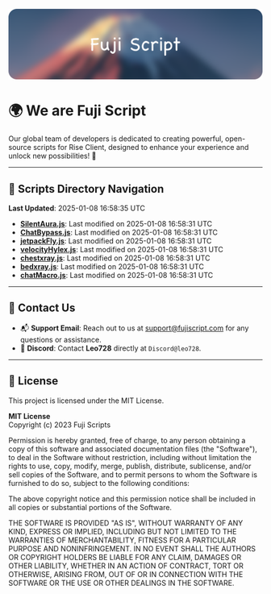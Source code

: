 ![Banner](.github/b.webp)

# 🌍 **We are Fuji Script**

Our global team of developers is dedicated to creating powerful, open-source scripts for Rise Client, designed to enhance your experience and unlock new possibilities! 🌟

---
<!-- SCRIPTS_NAVIGATION_START -->
## 📂 **Scripts Directory Navigation**

**Last Updated**: 2025-01-08 16:58:35 UTC

- **[SilentAura.js](scripts/SilentAura.js)**: Last modified on 2025-01-08 16:58:31 UTC
- **[ChatBypass.js](scripts/ChatBypass.js)**: Last modified on 2025-01-08 16:58:31 UTC
- **[jetpackFly.js](scripts/jetpackFly.js)**: Last modified on 2025-01-08 16:58:31 UTC
- **[velocityHylex.js](scripts/velocityHylex.js)**: Last modified on 2025-01-08 16:58:31 UTC
- **[chestxray.js](scripts/chestxray.js)**: Last modified on 2025-01-08 16:58:31 UTC
- **[bedxray.js](scripts/bedxray.js)**: Last modified on 2025-01-08 16:58:31 UTC
- **[chatMacro.js](scripts/chatMacro.js)**: Last modified on 2025-01-08 16:58:31 UTC

<!-- SCRIPTS_NAVIGATION_END -->

---

## 💬 **Contact Us**  
- 📬 **Support Email**: Reach out to us at [support@fujiscript.com](mailto:support@fujiscript.com) for any questions or assistance.  
- 💬 **Discord**: Contact **Leo728** directly at `Discord@leo728`.

---

## 📜 **License**

This project is licensed under the MIT License.  

**MIT License**  
Copyright (c) 2023 Fuji Scripts  

Permission is hereby granted, free of charge, to any person obtaining a copy of this software and associated documentation files (the "Software"), to deal in the Software without restriction, including without limitation the rights to use, copy, modify, merge, publish, distribute, sublicense, and/or sell copies of the Software, and to permit persons to whom the Software is furnished to do so, subject to the following conditions:  

The above copyright notice and this permission notice shall be included in all copies or substantial portions of the Software.  

THE SOFTWARE IS PROVIDED "AS IS", WITHOUT WARRANTY OF ANY KIND, EXPRESS OR IMPLIED, INCLUDING BUT NOT LIMITED TO THE WARRANTIES OF MERCHANTABILITY, FITNESS FOR A PARTICULAR PURPOSE AND NONINFRINGEMENT. IN NO EVENT SHALL THE AUTHORS OR COPYRIGHT HOLDERS BE LIABLE FOR ANY CLAIM, DAMAGES OR OTHER LIABILITY, WHETHER IN AN ACTION OF CONTRACT, TORT OR OTHERWISE, ARISING FROM, OUT OF OR IN CONNECTION WITH THE SOFTWARE OR THE USE OR OTHER DEALINGS IN THE SOFTWARE.  

